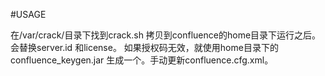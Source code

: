 #USAGE

在/var/crack/目录下找到crack.sh 拷贝到confluence的home目录下运行之后。会替换server.id 和license。
如果授权码无效，就使用home目录下的confluence_keygen.jar 生成一个。手动更新confluence.cfg.xml。
